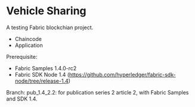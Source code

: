 # Vehicle Sharing
A testing Fabric blockchian project.
- Chaincode
- Application

Prerequisite:
- Fabric Samples 1.4.0-rc2
- Fabric SDK Node 1.4 (https://github.com/hyperledger/fabric-sdk-node/tree/release-1.4)

Branch:
pub_1.4_2.2: for publication series 2 article 2, with Fabric Samples and SDK 1.4. 
